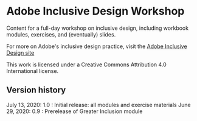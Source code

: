 # Adobe Inclusive Design Workshop

Content for a full-day workshop on inclusive design, including workbook modules, exercises, and (eventually) slides.

For more on Adobe's inclusive design practice, visit the [Adobe Inclusive Design site](https://adobe.design/inclusive)

This work is licensed under a Creative Commons Attribution 4.0 International license.

## Version history
July 13, 2020: 1.0
: Initial release: all modules and exercise materials
June 29, 2020: 0.9
: Prerelease of Greater Inclusion module
